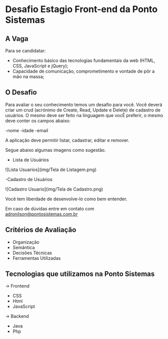 # Desafio Estagio Front-end da Ponto Sistemas

## A Vaga
Para se candidatar:  

- Conhecimento básico das tecnologias fundamentais da web (HTML, CSS, JavaScript e jQuery);
- Capacidade de comunicação, comprometimento e vontade de pôr a mão na massa;

## O Desafio
Para avaliar o seu conhecimento temos um desafio para você.
Você deverá criar um crud (acrónimo de Create, Read, Update e Delete) de cadastro de usuários.
O mesmo deve ser feito na linguagem que vocÊ preferir, o mesmo deve conter os campos abaixo:

-nome
-idade
-email

A aplicação deve permitir listar, cadastrar, editar e remover.

Segue abaixo algumas imagens como sugestão.

- Lista de Usuários

![Lista Usuarios](img/Tela de Listagem.png)

-Cadastro de Usuários

![Cadastro Usuario](img/Tela de Cadastro.png)

Você tem liberdade de desenvolve-lo como bem entender.

Em caso de dúvidas entre em contato com adronilson@pontosistemas.com.br

## Critérios de Avaliação

- Organização
- Semântica
- Decisões Técnicas
- Ferramentas Utilizadas

## Tecnologias que utilizamos na Ponto Sistemas

-> Frontend
- CSS
- Html
- JavaScript


-> Backend
- Java
- Php
